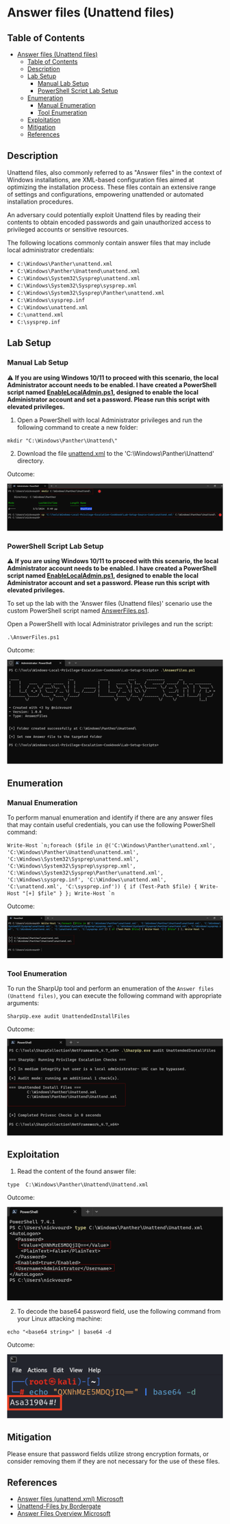 # Answer files (Unattend files)

## Table of Contents

- [Answer files (Unattend files)](#answer-files-unattend-files)
  - [Table of Contents](#table-of-contents)
  - [Description](#description)
  - [Lab Setup](#lab-setup)
    - [Manual Lab Setup](#manual-lab-setup)
    - [PowerShell Script Lab Setup](#powershell-script-lab-setup) 
  - [Enumeration](#enumeration)
    - [Manual Enumeration](#manual-enumeration)
    - [Tool Enumeration](#tool-enumeration)
  - [Exploitation](#exploitation)
  - [Mitigation](#mitigation)
  - [References](#references)

## Description

Unattend files, also commonly referred to as "Answer files" in the context of Windows installations, are XML-based configuration files aimed at optimizing the installation process. These files contain an extensive range of settings and configurations, empowering unattended or automated installation procedures.

An adversary could potentially exploit Unattend files by reading their contents to obtain encoded passwords and gain unauthorized access to privileged accounts or sensitive resources.

The following locations commonly contain answer files that may include local administrator credentials:

- `C:\Windows\Panther\unattend.xml`
- `C:\Windows\Panther\Unattend\unattend.xml`
- `C:\Windows\System32\Sysprep\unattend.xml`
- `C:\Windows\System32\Sysprep\sysprep.xml`
- `C:\Windows\System32\Sysprep\Panther\unattend.xml`
- `C:\Windows\sysprep.inf`
- `C:\Windows\unattend.xml`
- `C:\unattend.xml`
- `C:\sysprep.inf`

## Lab Setup

### Manual Lab Setup

:warning: <b>If you are using Windows 10/11 to proceed with this scenario, the local Administrator account needs to be enabled. I have created a PowerShell script named [EnableLocalAdmin.ps1](/Lab-Setup-Scripts/EnableLocalAdmin.ps1), designed to enable the local Administrator account and set a password. Please run this script with elevated privileges.</b>

1) Open a PowerShell with local Administrator privileges and run the following command to create a new folder:

```
mkdir "C:\Windows\Panther\Unattend\"
```

2) Download the file [unattend.xml](/Lab-Setup-Source-Code/unattend.xml) to the 'C:\Windows\Panther\Unattend\' directory.

Outcome:

![Answer-Files-Manual-Lab-Set-Up](/Pictures/Answer-Files-Manual-Lab-Set-Up.png)

### PowerShell Script Lab Setup

:warning: <b>If you are using Windows 10/11 to proceed with this scenario, the local Administrator account needs to be enabled. I have created a PowerShell script named [EnableLocalAdmin.ps1](/Lab-Setup-Scripts/EnableLocalAdmin.ps1), designed to enable the local Administrator account and set a password. Please run this script with elevated privileges.</b>

To set up the lab with the 'Answer files (Unattend files)' scenario use the custom PowerShell script named [AnswerFiles.ps1](/Lab-Setup-Scripts/AnswerFiles.ps1).

Open a PowerShelll with local Administrator privileges and run the script:

```
.\AnswerFiles.ps1
```

Outcome:

![Answer-Files-Script-Lab-Set-Up](/Pictures/Answer-Files-Script-Lab-Set-Up.png)

## Enumeration

### Manual Enumeration

To perform manual enumeration and identify if there are any answer files that may contain useful credentials, you can use the following PowerShell command:

```
Write-Host `n;foreach ($file in @('C:\Windows\Panther\unattend.xml', 'C:\Windows\Panther\Unattend\unattend.xml', 'C:\Windows\System32\Sysprep\unattend.xml', 'C:\Windows\System32\Sysprep\sysprep.xml', 'C:\Windows\System32\Sysprep\Panther\unattend.xml', 'C:\Windows\sysprep.inf', 'C:\Windows\unattend.xml', 'C:\unattend.xml', 'C:\sysprep.inf')) { if (Test-Path $file) { Write-Host "[+] $file" } }; Write-Host `n
```

Outcome:

![Answer-Files-Manual-Enumeration](/Pictures/Answer-Files-Manual-Enumeration.png)

### Tool Enumeration

To run the SharpUp tool and perform an enumeration of the `Answer files (Unattend files)`, you can execute the following command with appropriate arguments:

```
SharpUp.exe audit UnattendedInstallFiles
```

Outcome:

![Answer-Files-Tool-Enumeration](/Pictures/Answer-Files-Tool-Enumeration.png)

## Exploitation

1) Read the content of the found answer file:

```
type  C:\Windows\Panther\Unattend\Unattend.xml
```

Outcome:

![Answer-Files-Exploitation](/Pictures/Answer-Files-Exploitation.png)

2) To decode the base64 password field, use the following command from your Linux attacking machine:

```
echo "<base64 string>" | base64 -d
```

Outcome:

![Answer-Files-Exploitation-2](/Pictures/Answer-Files-Exploitation-2.png)

## Mitigation

Please ensure that password fields utilize strong encryption formats, or consider removing them if they are not necessary for the use of these files.

## References

- [Answer files (unattend.xml) Microsoft](https://learn.microsoft.com/en-us/windows-hardware/manufacture/desktop/update-windows-settings-and-scripts-create-your-own-answer-file-sxs?view=windows-11)
- [Unattend-Files by Bordergate](https://www.bordergate.co.uk/windows-privilege-escalation/#Unattend-Files)
- [Answer Files Overview Microsoft](https://learn.microsoft.com/en-us/windows-hardware/customize/desktop/wsim/answer-files-overview)
